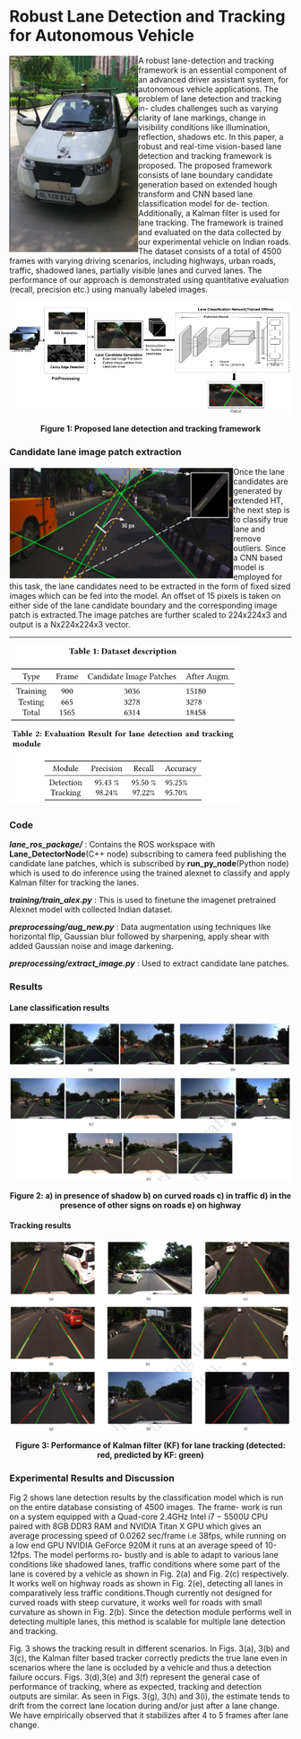 # Robust Lane Detection and Tracking for Autonomous Vehicle

<img align="left" height = "350" src="./util/image/car.png">

A robust lane-detection and tracking framework is an essential
component of an advanced driver assistant system, for autonomous
vehicle applications. The problem of lane detection and tracking in-
cludes challenges such as varying clarity of lane markings, change
in visibility conditions like illumination, reflection, shadows etc.
In this paper, a robust and real-time vision-based lane detection
and tracking framework is proposed. The proposed framework
consists of lane boundary candidate generation based on extended
hough transform and CNN based lane classification model for de-
tection. Additionally, a Kalman filter is used for lane tracking. The
framework is trained and evaluated on the data collected by our
experimental vehicle on Indian roads. The dataset consists of a total
of 4500 frames with varying driving scenarios, including highways,
urban roads, traffic, shadowed lanes, partially visible lanes and
curved lanes. The performance of our approach is demonstrated
using quantitative evaluation (recall, precision etc.) using manually
labeled images.



![alt text](./util/image/fl_chart.png )


<p align="center"><b>Figure 1: Proposed lane detection and tracking framework</b></p>


### Candidate lane image patch extraction

<img align="left" width="400" height="200"  src="./util/image/img_patch.png">

Once the lane candidates
are generated by extended HT, the next step is to classify
true lane and remove outliers. Since a CNN based model is employed for this task, the lane candidates need
to be extracted in the form of fixed sized images which can be fed
into the model. An offset of 15 pixels is taken on either side of
the lane candidate boundary and the corresponding image patch is
extracted.The image patches are further scaled to 224x224x3 and output is a Nx224x224x3 vector.

<hr/>
<img align="left" width = "410" src="./util/image/tb1.png"><img width = "410" src="./util/image/tb2.png">

### Code

***lane_ros_package/*** :  Contains the ROS workspace with **Lane_DetectorNode**(C++ node) subscribing to camera feed publishing the candidate lane patches, which is subscribed by **run_py_node**(Python node) which
is used to do inference using the trained alexnet to classify and apply Kalman filter for tracking the lanes.

***training/train_alex.py*** : This is used to finetune the imagenet pretrained Alexnet model with collected Indian dataset.

***preprocessing/aug_new.py*** : Data augmentation using techniques like
horizontal flip, Gaussian blur followed by sharpening, apply shear
with added Gaussian noise and image darkening.

***preprocessing/extract_image.py*** : Used to extract candidate lane patches.

### Results

#### Lane classification results
![alt text](./util/image/result.png )
<p align="center"><b>Figure 2:  a) in presence of shadow b) on curved roads c) in traffic d) in the presence of other signs
on roads e) on highway</b></p>


#### Tracking results
![alt text](./util/image/track_result.png )
<p align="center"><b>Figure 3: Performance of Kalman filter (KF) for lane tracking (detected: red, predicted by KF: green)</b></p>

### Experimental Results and Discussion
Fig 2 shows lane detection results by the classification model which
is run on the entire database consisting of 4500 images. The frame-
work is run on a system equipped with a Quad-core 2.4GHz Intel
i7 − 5500U CPU paired with 8GB DDR3 RAM and NVIDIA Titan X
GPU which gives an average processing speed of 0.0262 sec/frame
i.e 38fps, while running on a low end GPU NVIDIA GeForce 920M
it runs at an average speed of 10-12fps. The model performs ro-
bustly and is able to adapt to various lane conditions like shadowed
lanes, traffic conditions where some part of the lane is covered by
a vehicle as shown in Fig. 2(a) and Fig. 2(c) respectively. It works
well on highway roads as shown in Fig. 2(e), detecting all lanes in
comparatively less traffic conditions.Though currently not designed
for curved roads with steep curvature, it works well for roads with
small curvature as shown in Fig. 2(b). Since the detection module
performs well in detecting multiple lanes, this method is scalable
for multiple lane detection and tracking. 

Fig. 3 shows the tracking result in different scenarios. In Figs.
3(a), 3(b) and 3(c), the Kalman filter based tracker correctly predicts
the true lane even in scenarios where the lane is occluded by a
vehicle and thus a detection failure occurs. Figs. 3(d),3(e) and 3(f)
represent the general case of performance of tracking, where as
expected, tracking and detection outputs are similar. As seen in Figs.
3(g), 3(h) and 3(i), the estimate tends to drift from the correct lane
location during and/or just after a lane change. We have empirically
observed that it stabilizes after 4 to 5 frames after lane change.
